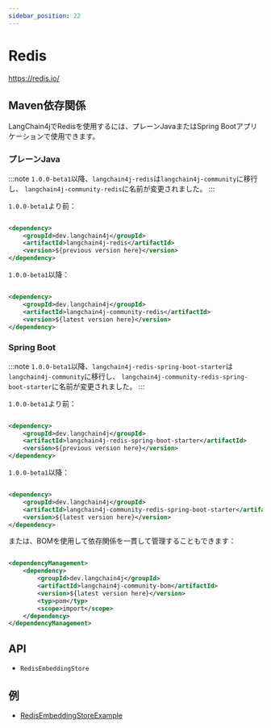 ```yaml
---
sidebar_position: 22
---
```


# Redis

https://redis.io/


## Maven依存関係

LangChain4jでRedisを使用するには、プレーンJavaまたはSpring Bootアプリケーションで使用できます。

### プレーンJava

:::note
`1.0.0-beta1`以降、`langchain4j-redis`は`langchain4j-community`に移行し、
`langchain4j-community-redis`に名前が変更されました。
:::

`1.0.0-beta1`より前：

```xml

<dependency>
    <groupId>dev.langchain4j</groupId>
    <artifactId>langchain4j-redis</artifactId>
    <version>${previous version here}</version>
</dependency>
```

`1.0.0-beta1`以降：

```xml

<dependency>
    <groupId>dev.langchain4j</groupId>
    <artifactId>langchain4j-community-redis</artifactId>
    <version>${latest version here}</version>
</dependency>
```

### Spring Boot

:::note
`1.0.0-beta1`以降、`langchain4j-redis-spring-boot-starter`は`langchain4j-community`に移行し、
`langchain4j-community-redis-spring-boot-starter`に名前が変更されました。
:::

`1.0.0-beta1`より前：

```xml

<dependency>
    <groupId>dev.langchain4j</groupId>
    <artifactId>langchain4j-redis-spring-boot-starter</artifactId>
    <version>${previous version here}</version>
</dependency>
```

`1.0.0-beta1`以降：

```xml

<dependency>
    <groupId>dev.langchain4j</groupId>
    <artifactId>langchain4j-community-redis-spring-boot-starter</artifactId>
    <version>${latest version here}</version>
</dependency>
```

または、BOMを使用して依存関係を一貫して管理することもできます：

```xml

<dependencyManagement>
    <dependency>
        <groupId>dev.langchain4j</groupId>
        <artifactId>langchain4j-community-bom</artifactId>
        <version>${latest version here}</version>
        <typ>pom</typ>
        <scope>import</scope>
    </dependency>
</dependencyManagement>
```


## API

- `RedisEmbeddingStore`


## 例

- [RedisEmbeddingStoreExample](https://github.com/langchain4j/langchain4j-examples/blob/main/redis-example/src/main/java/RedisEmbeddingStoreExample.java)
